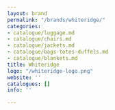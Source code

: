 ```yaml
---
layout: brand
permalink: "/brands/whiteridge/"
categories:
- catalogue/luggage.md
- catalogue/chairs.md
- catalogue/jackets.md
- catalogue/bags-totes-duffels.md
- catalogue/blankets.md
title: Whiteridge
logo: "/whiteridge-logo.png"
website: ''
catalogues: []
info: ''

---
```

